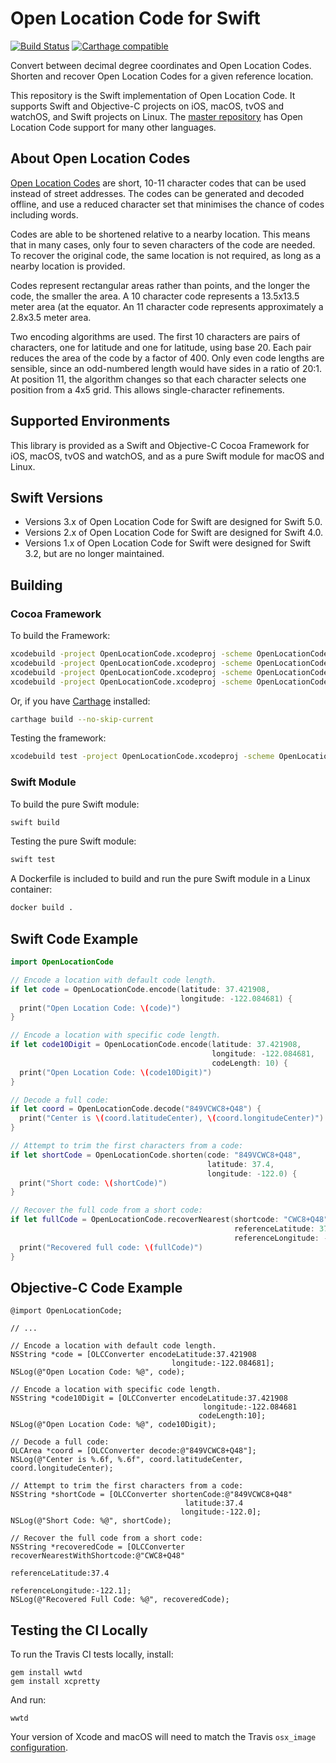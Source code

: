 # Open Location Code for Swift
[![Build Status](https://travis-ci.org/google/open-location-code-swift.svg?branch=master)](https://travis-ci.org/google/open-location-code-swift)
[![Carthage compatible](https://img.shields.io/badge/Carthage-compatible-4BC51D.svg?style=flat)](https://github.com/Carthage/Carthage)

Convert between decimal degree coordinates and Open Location Codes. Shorten
and recover Open Location Codes for a given reference location.

This repository is the Swift implementation of Open Location Code.
It supports Swift and Objective-C projects on iOS, macOS, tvOS and
watchOS, and Swift projects on Linux. The
[master repository](https://github.com/google/open-location-code)
has Open Location Code support for many other languages.

## About Open Location Codes

[Open Location Codes](http://openlocationcode.com/) are short, 10-11 character
codes that can be used instead of street addresses. The codes can be generated
and decoded offline, and use a reduced character set that minimises the chance
of codes including words.

Codes are able to be shortened relative to a nearby location. This means
that in many cases, only four to seven characters of the code are needed.
To recover the original code, the same location is not required, as long as
a nearby location is provided.

Codes represent rectangular areas rather than points, and the longer the
code, the smaller the area. A 10 character code represents a 13.5x13.5
meter area (at the equator. An 11 character code represents approximately
a 2.8x3.5 meter area.

Two encoding algorithms are used. The first 10 characters are pairs of
characters, one for latitude and one for latitude, using base 20. Each pair
reduces the area of the code by a factor of 400. Only even code lengths are
sensible, since an odd-numbered length would have sides in a ratio of 20:1.
At position 11, the algorithm changes so that each character selects one
position from a 4x5 grid. This allows single-character refinements.

## Supported Environments

This library is provided as a Swift and Objective-C Cocoa Framework
for iOS, macOS, tvOS and watchOS, and as a pure Swift module
for macOS and Linux.

## Swift Versions

* Versions 3.x of Open Location Code for Swift are designed for Swift 5.0.
* Versions 2.x of Open Location Code for Swift are designed for Swift 4.0.
* Versions 1.x of Open Location Code for Swift were designed for Swift 3.2,
  but are no longer maintained.

## Building

### Cocoa Framework

To build the Framework:
```bash
xcodebuild -project OpenLocationCode.xcodeproj -scheme OpenLocationCode_iOS -configuration Release
xcodebuild -project OpenLocationCode.xcodeproj -scheme OpenLocationCode_macOS -configuration Release
xcodebuild -project OpenLocationCode.xcodeproj -scheme OpenLocationCode_tvOS -configuration Release
xcodebuild -project OpenLocationCode.xcodeproj -scheme OpenLocationCode_watchOS -configuration Release
```

Or, if you have [Carthage](https://github.com/Carthage/Carthage) installed:
```bash
carthage build --no-skip-current
```

Testing the framework:
```bash
xcodebuild test -project OpenLocationCode.xcodeproj -scheme OpenLocationCode_macOS -destination 'platform=OS X,arch=x86_64'
```

### Swift Module

To build the pure Swift module:
```bash
swift build
```

Testing the pure Swift module:
```bash
swift test
```

A Dockerfile is included to build and run the pure Swift module in
a Linux container:
```bash
docker build .
```

## Swift Code Example

```swift
import OpenLocationCode

// Encode a location with default code length.
if let code = OpenLocationCode.encode(latitude: 37.421908,
                                      longitude: -122.084681) {
  print("Open Location Code: \(code)")
}

// Encode a location with specific code length.
if let code10Digit = OpenLocationCode.encode(latitude: 37.421908,
                                             longitude: -122.084681,
                                             codeLength: 10) {
  print("Open Location Code: \(code10Digit)")
}

// Decode a full code:
if let coord = OpenLocationCode.decode("849VCWC8+Q48") {
  print("Center is \(coord.latitudeCenter), \(coord.longitudeCenter)")
}

// Attempt to trim the first characters from a code:
if let shortCode = OpenLocationCode.shorten(code: "849VCWC8+Q48",
                                            latitude: 37.4,
                                            longitude: -122.0) {
  print("Short code: \(shortCode)")
}

// Recover the full code from a short code:
if let fullCode = OpenLocationCode.recoverNearest(shortcode: "CWC8+Q48",
                                                  referenceLatitude: 37.4,
                                                  referenceLongitude: -122.0) {
  print("Recovered full code: \(fullCode)")
}
```

## Objective-C Code Example

```objc
@import OpenLocationCode;

// ...

// Encode a location with default code length.
NSString *code = [OLCConverter encodeLatitude:37.421908
                                    longitude:-122.084681];
NSLog(@"Open Location Code: %@", code);

// Encode a location with specific code length.
NSString *code10Digit = [OLCConverter encodeLatitude:37.421908
                                           longitude:-122.084681
                                          codeLength:10];
NSLog(@"Open Location Code: %@", code10Digit);

// Decode a full code:
OLCArea *coord = [OLCConverter decode:@"849VCWC8+Q48"];
NSLog(@"Center is %.6f, %.6f", coord.latitudeCenter, coord.longitudeCenter);

// Attempt to trim the first characters from a code:
NSString *shortCode = [OLCConverter shortenCode:@"849VCWC8+Q48"
                                       latitude:37.4
                                      longitude:-122.0];
NSLog(@"Short Code: %@", shortCode);

// Recover the full code from a short code:
NSString *recoveredCode = [OLCConverter recoverNearestWithShortcode:@"CWC8+Q48"
                                                  referenceLatitude:37.4
                                                 referenceLongitude:-122.1];
NSLog(@"Recovered Full Code: %@", recoveredCode);
```

## Testing the CI Locally

To run the Travis CI tests locally, install:

```
gem install wwtd
gem install xcpretty
```

And run:
```
wwtd
```

Your version of Xcode and macOS will need to match the Travis `osx_image`
[configuration](https://docs.travis-ci.com/user/reference/osx/#macos-version).
